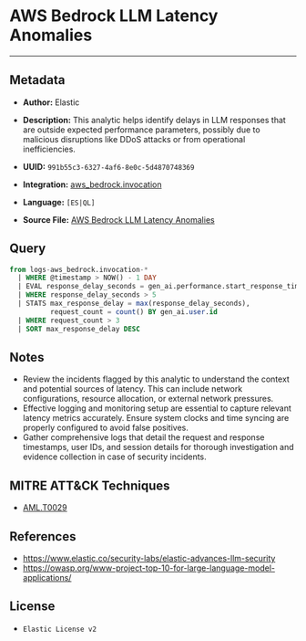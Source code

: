 # AWS Bedrock LLM Latency Anomalies

---

## Metadata

- **Author:** Elastic
- **Description:** This analytic helps identify delays in LLM responses that are outside expected performance parameters, possibly due to malicious disruptions like DDoS attacks or from operational inefficiencies.

- **UUID:** `991b55c3-6327-4af6-8e0c-5d4870748369`
- **Integration:** [aws_bedrock.invocation](https://docs.elastic.co/integrations/aws_bedrock)
- **Language:** `[ES|QL]`
- **Source File:** [AWS Bedrock LLM Latency Anomalies](../queries/aws_bedrock_latency_anomalies_detection.toml)
## Query

```sql
from logs-aws_bedrock.invocation-*
  | WHERE @timestamp > NOW() - 1 DAY
  | EVAL response_delay_seconds = gen_ai.performance.start_response_time / 1000
  | WHERE response_delay_seconds > 5
  | STATS max_response_delay = max(response_delay_seconds),
          request_count = count() BY gen_ai.user.id
  | WHERE request_count > 3
  | SORT max_response_delay DESC
```

## Notes

- Review the incidents flagged by this analytic to understand the context and potential sources of latency. This can include network configurations, resource allocation, or external network pressures.
- Effective logging and monitoring setup are essential to capture relevant latency metrics accurately. Ensure system clocks and time syncing are properly configured to avoid false positives.
- Gather comprehensive logs that detail the request and response timestamps, user IDs, and session details for thorough investigation and evidence collection in case of security incidents.

## MITRE ATT&CK Techniques

- [AML.T0029](https://atlas.mitre.org/techniques/AML.T0029)

## References

- https://www.elastic.co/security-labs/elastic-advances-llm-security
- https://owasp.org/www-project-top-10-for-large-language-model-applications/

## License

- `Elastic License v2`
